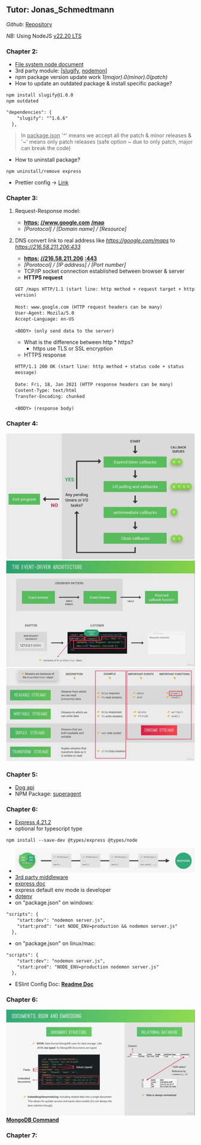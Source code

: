## Tutor: Jonas_Schmedtmann

_Github_: [Repository](https://github.com/jonasschmedtmann/complete-node-bootcamp)

_NB:_ Using NodeJS [v22.20 LTS](https://nodejs.org/en/download)

### Chapter 2:

- [File system node document](https://nodejs.org/docs/latest-v22.x/api/fs.html)
- 3rd party module: [[slugify](https://www.npmjs.com/package/slugify), [nodemon](https://www.npmjs.com/package/nodemon)]
- npm package version update work _1(major).0(minor).0(patch)_
- How to update an outdated package & install specific package?

```
npm install slugify@1.0.0
npm outdated
```

```
"dependencies": {
    "slugify": "^1.6.6"
  },
```

> In <ins>package.json</ins> '^' means we accept all the patch & minor releases & '~' means only patch releases (safe option ~ due to only patch, major can break the code)

- How to uninstall package?

```
npm uninstall/remove express
```

- Prettier config -> [Link](https://prettier.io/docs/options)

### Chapter 3:

1. Request-Response model:

   - **<ins>https:</ins>** **<ins>//www.google.com</ins>** **<ins>/map</ins>**
   - _[Porotocol] / [Domain name] / [Resource]_

2. DNS convert link to real address like _https://google.com/maps_ to _https://216.58.211.206:433_

   - **<ins>https:</ins>** **<ins>//216.58.211.206</ins>** **<ins>:443</ins>**
   - _[Porotocol] / [IP address] / [Port number]_
   - TCP/IP socket connection established between browser & server
   - **HTTPS request**

   ```
   GET /maps HTTP/1.1 (start line: http method + request target + http version)

   Host: www.google.com (HTTP request headers can be many)
   User-Agent: Mozila/5.0
   Accept-Language: en-US

   <BODY> (only send data to the server)
   ```

   - What is the difference between http \* https?
     - https use TLS or SSL encryption
   - HTTPS response

   ```
   HTTP/1.1 200 OK (start line: http method + status code + status message)

   Date: Fri, 18, Jan 2021 (HTTP response headers can be many)
   Content-Type: text/html
   Transfer-Encoding: chunked

   <BODY> (response body)
   ```

### Chapter 4:

![call-back-queues](./NodeJS_MongoDB/Chapter-4/nodejs-callback-query.jpg)
![event-driven-architecture](./NodeJS_MongoDB/Chapter-4/event-driven-architecture.jpg)
![streams](./NodeJS_MongoDB/Chapter-4/streams.png)

### Chapter 5:

- [Dog api](https://dog.ceo/dog-api/documentation/)
- NPM Package: [superagent](https://www.npmjs.com/package/superagent?activeTab=readme)

### Chapter 6:

- [Express 4.21.2](https://www.npmjs.com/package/express/v/4.21.2)
- optional for typescript type

```
npm install --save-dev @types/express @types/node
```

- ![express middleware](./NodeJS_MongoDB/Chapter-6-natours_API/middleware.PNG)
- [3rd party middleware](https://www.npmjs.com/package/morgan)
- [express doc](https://expressjs.com/en/4x/api.html)
- express default env mode is developer
- [dotenv](https://www.npmjs.com/package/dotenv)
- on "package.json" on windows:

```
"scripts": {
    "start:dev": "nodemon server.js",
    "start:prod": "set NODE_ENV=production && nodemon server.js"
  },
```

- on "package.json" on linux/mac:

```
"scripts": {
    "start:dev": "nodemon server.js",
    "start:prod": "NODE_ENV=production nodemon server.js"
  },
```

- ESlint Config Doc: **[Readme Doc](https://github.com/istiakAHMEDsaad/NodeJS_MongoDB_Backend/blob/main/NodeJS_MongoDB/Chapter-6-natours_API/eslint-config-doc.md)**

### Chapter 6:

![mongo](./NodeJS_MongoDB/Chapter-7-mongodb/dbms-mongo.jpg)
**[MongoDB Command](https://github.com/istiakAHMEDsaad/NodeJS_MongoDB_Backend/blob/main/NodeJS_MongoDB/Chapter-7-mongodb/MongoShell-optional/command.sh)**

### Chapter 7: